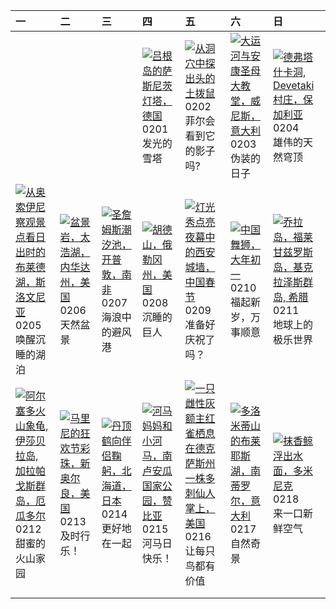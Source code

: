 | 一                                                                                                                                                                                                        | 二                                                                                                                                                                                        | 三                                                                                                                                                                                     | 四                                                                                                                                                                                                   | 五                                                                                                                                                                                                              | 六                                                                                                                                                                                                | 日                                                                                                                                                                                                           |
|:---------------------------------------------------------------------------------------------------------------------------------------------------------------------------------------------------------|:-----------------------------------------------------------------------------------------------------------------------------------------------------------------------------------------|:--------------------------------------------------------------------------------------------------------------------------------------------------------------------------------------|:----------------------------------------------------------------------------------------------------------------------------------------------------------------------------------------------------|:---------------------------------------------------------------------------------------------------------------------------------------------------------------------------------------------------------------|:-------------------------------------------------------------------------------------------------------------------------------------------------------------------------------------------------|:------------------------------------------------------------------------------------------------------------------------------------------------------------------------------------------------------------|
|                                                                                                                                                                                                          |                                                                                                                                                                                          |                                                                                                                                                                                       | [![](https://www.bing.com/th?id=OHR.HalbinselJasmund_ZH-CN2110869056_320x240.jpg '吕根岛的萨斯尼茨灯塔，德国')](https://www.bing.com/th?id=OHR.HalbinselJasmund_ZH-CN2110869056_UHD.jpg)<br>0201<br>发光的雪塔        | [![](https://www.bing.com/th?id=OHR.AlpineMarmot_ZH-CN3818584615_320x240.jpg '从洞穴中探出头的土拨鼠')](https://www.bing.com/th?id=OHR.AlpineMarmot_ZH-CN3818584615_UHD.jpg)<br>0202<br>菲尔会看到它的影子吗?                       | [![](https://www.bing.com/th?id=OHR.VeniceCarnival_ZH-CN4965898587_320x240.jpg '大运河与安康圣母大教堂，威尼斯，意大利')](https://www.bing.com/th?id=OHR.VeniceCarnival_ZH-CN4965898587_UHD.jpg)<br>0203<br>伪装的日子   | [![](https://www.bing.com/th?id=OHR.DevetashkaCave_ZH-CN5186222166_320x240.jpg '德弗塔什卡洞, Devetaki村庄，保加利亚')](https://www.bing.com/th?id=OHR.DevetashkaCave_ZH-CN5186222166_UHD.jpg)<br>0204<br>雄伟的天然穹顶        |
| [![](https://www.bing.com/th?id=OHR.LakeBledSunrise_ZH-CN5580697031_320x240.jpg '从奥索伊尼察观景点看日出时的布莱德湖，斯洛文尼亚')](https://www.bing.com/th?id=OHR.LakeBledSunrise_ZH-CN5580697031_UHD.jpg)<br>0205<br>唤醒沉睡的湖泊  | [![](https://www.bing.com/th?id=OHR.LakeTahoeRock_ZH-CN5770740919_320x240.jpg '盆景岩，太浩湖，内华达州，美国')](https://www.bing.com/th?id=OHR.LakeTahoeRock_ZH-CN5770740919_UHD.jpg)<br>0206<br>天然盆景  | [![](https://www.bing.com/th?id=OHR.StJamesPool_ZH-CN5930624359_320x240.jpg '圣詹姆斯潮汐池，开普敦，南非')](https://www.bing.com/th?id=OHR.StJamesPool_ZH-CN5930624359_UHD.jpg)<br>0207<br>海浪中的避风港 | [![](https://www.bing.com/th?id=OHR.MtHoodOregon_ZH-CN6068357532_320x240.jpg '胡德山，俄勒冈州，美国')](https://www.bing.com/th?id=OHR.MtHoodOregon_ZH-CN6068357532_UHD.jpg)<br>0208<br>沉睡的巨人                  | [![](https://www.bing.com/th?id=OHR.ChineseNewYearEve2024_ZH-CN7153418405_320x240.jpg '灯光秀点亮夜幕中的西安城墙，中国春节')](https://www.bing.com/th?id=OHR.ChineseNewYearEve2024_ZH-CN7153418405_UHD.jpg)<br>0209<br>准备好庆祝了吗？ | [![](https://www.bing.com/th?id=OHR.SpringFestival2024_ZH-CN7514007541_320x240.jpg '中国舞狮，大年初一')](https://www.bing.com/th?id=OHR.SpringFestival2024_ZH-CN7514007541_UHD.jpg)<br>0210<br>福起新岁，万事顺意 | [![](https://www.bing.com/th?id=OHR.FolegandrosGreece_ZH-CN7803666477_320x240.jpg '乔拉岛，福莱甘兹罗斯岛，基克拉泽斯群岛, 希腊')](https://www.bing.com/th?id=OHR.FolegandrosGreece_ZH-CN7803666477_UHD.jpg)<br>0211<br>地球上的极乐世界 |
| [![](https://www.bing.com/th?id=OHR.GiantTortoise_ZH-CN9220903689_320x240.jpg '阿尔塞多火山象龟, 伊莎贝拉岛, 加拉帕戈斯群岛，厄瓜多尔')](https://www.bing.com/th?id=OHR.GiantTortoise_ZH-CN9220903689_UHD.jpg)<br>0212<br>甜蜜的火山家园 | [![](https://www.bing.com/th?id=OHR.MarignyBeads_ZH-CN9346804869_320x240.jpg '马里尼的狂欢节彩珠，新奥尔良，美国')](https://www.bing.com/th?id=OHR.MarignyBeads_ZH-CN9346804869_UHD.jpg)<br>0213<br>及时行乐！ | [![](https://www.bing.com/th?id=OHR.BowingCrane_ZH-CN0143761293_320x240.jpg '丹顶鹤向伴侣鞠躬，北海道，日本')](https://www.bing.com/th?id=OHR.BowingCrane_ZH-CN0143761293_UHD.jpg)<br>0214<br>更好地在一起 | [![](https://www.bing.com/th?id=OHR.HippopotamusDay_ZH-CN0518367336_320x240.jpg '河马妈妈和小河马，南卢安瓜国家公园，赞比亚')](https://www.bing.com/th?id=OHR.HippopotamusDay_ZH-CN0518367336_UHD.jpg)<br>0215<br>河马日快乐！ | [![](https://www.bing.com/th?id=OHR.BackyardBird_ZH-CN0522695977_320x240.jpg '一只雌性灰额主红雀栖息在德克萨斯州一株多刺仙人掌上，美国')](https://www.bing.com/th?id=OHR.BackyardBird_ZH-CN0522695977_UHD.jpg)<br>0216<br>让每只鸟都有价值         | [![](https://www.bing.com/th?id=OHR.LakeDolomites_ZH-CN2317113886_320x240.jpg '多洛米蒂山的布莱耶斯湖，南蒂罗尔，意大利')](https://www.bing.com/th?id=OHR.LakeDolomites_ZH-CN2317113886_UHD.jpg)<br>0217<br>自然奇景     | [![](https://www.bing.com/th?id=OHR.DominicaWhales_ZH-CN1293650397_320x240.jpg '抹香鲸浮出水面，多米尼克')](https://www.bing.com/th?id=OHR.DominicaWhales_ZH-CN1293650397_UHD.jpg)<br>0218<br>来一口新鲜空气                   |
|                                                                                                                                                                                                          |                                                                                                                                                                                          |                                                                                                                                                                                       |                                                                                                                                                                                                     |                                                                                                                                                                                                                |                                                                                                                                                                                                  |                                                                                                                                                                                                             |
|                                                                                                                                                                                                          |                                                                                                                                                                                          |                                                                                                                                                                                       |                                                                                                                                                                                                     |                                                                                                                                                                                                                |                                                                                                                                                                                                  |                                                                                                                                                                                                             |